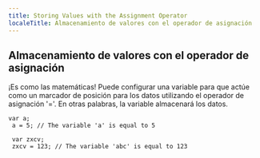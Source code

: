 ```yaml
---
title: Storing Values with the Assignment Operator
localeTitle: Almacenamiento de valores con el operador de asignación
---
```

## Almacenamiento de valores con el operador de asignación

¡Es como las matemáticas! Puede configurar una variable para que actúe como un marcador de posición para los datos utilizando el operador de asignación '='. En otras palabras, la variable almacenará los datos.
```
var a; 
 a = 5; // The variable 'a' is equal to 5 
 
 var zxcv; 
 zxcv = 123; // The variable 'abc' is equal to 123 

```
